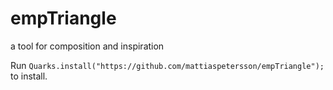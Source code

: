 # empTriangle
a tool for composition and inspiration

Run ```Quarks.install("https://github.com/mattiaspetersson/empTriangle");``` to install.
